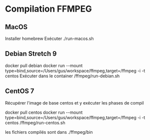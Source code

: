 # Compilation FFMPEG

## MacOS

Installer homebrew
Exécuter ./run-macos.sh

## Debian Stretch 9

docker pull debian
docker run --mount type=bind,source=/Users/gus/workspace/ffmpeg,target=/ffmpeg -i -t centos
Exécuter dans le container /ffmpeg/run-debian.sh

## CentOS 7

Récupérer l'image de base centos et y exécuter les phases de compil

docker pull centos
docker run --mount type=bind,source=/Users/gus/workspace/ffmpeg,target=/ffmpeg -i -t centos /ffmpeg/run-centos.sh

les fichiers compilés sont dans ./ffmpeg/bin

